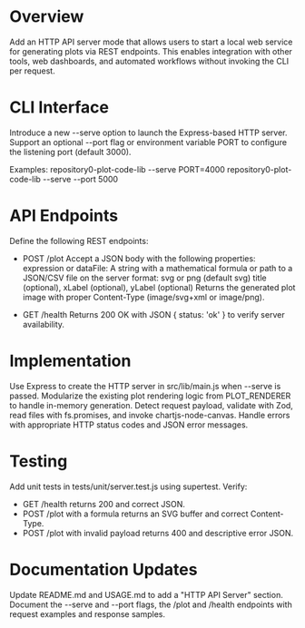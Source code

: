 # Overview
Add an HTTP API server mode that allows users to start a local web service for generating plots via REST endpoints. This enables integration with other tools, web dashboards, and automated workflows without invoking the CLI per request.

# CLI Interface
Introduce a new --serve option to launch the Express-based HTTP server. Support an optional --port flag or environment variable PORT to configure the listening port (default 3000).

Examples:
  repository0-plot-code-lib --serve
  PORT=4000 repository0-plot-code-lib --serve --port 5000

# API Endpoints
Define the following REST endpoints:

- POST /plot
  Accept a JSON body with the following properties:
    expression or dataFile: A string with a mathematical formula or path to a JSON/CSV file on the server
    format: svg or png (default svg)
    title (optional), xLabel (optional), yLabel (optional)
  Returns the generated plot image with proper Content-Type (image/svg+xml or image/png).

- GET /health
  Returns 200 OK with JSON { status: 'ok' } to verify server availability.

# Implementation
Use Express to create the HTTP server in src/lib/main.js when --serve is passed. Modularize the existing plot rendering logic from PLOT_RENDERER to handle in-memory generation. Detect request payload, validate with Zod, read files with fs.promises, and invoke chartjs-node-canvas. Handle errors with appropriate HTTP status codes and JSON error messages.

# Testing
Add unit tests in tests/unit/server.test.js using supertest. Verify:
- GET /health returns 200 and correct JSON.
- POST /plot with a formula returns an SVG buffer and correct Content-Type.
- POST /plot with invalid payload returns 400 and descriptive error JSON.

# Documentation Updates
Update README.md and USAGE.md to add a "HTTP API Server" section. Document the --serve and --port flags, the /plot and /health endpoints with request examples and response samples.